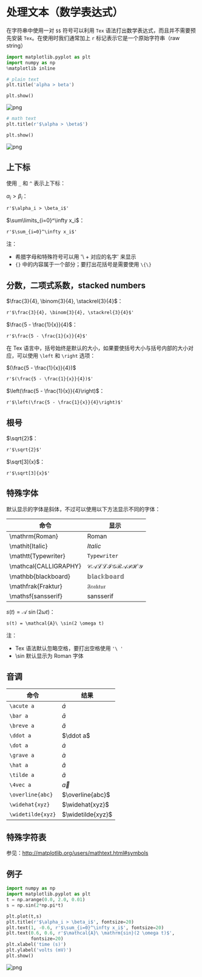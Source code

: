 
# 处理文本（数学表达式）

在字符串中使用一对 `$$` 符号可以利用 `Tex` 语法打出数学表达式，而且并不需要预先安装 `Tex`。在使用时我们通常加上 `r` 标记表示它是一个原始字符串（raw string）


```python
import matplotlib.pyplot as plt
import numpy as np
%matplotlib inline
```


```python
# plain text
plt.title('alpha > beta')

plt.show()
```


![png](output_3_0.png)



```python
# math text
plt.title(r'$\alpha > \beta$')

plt.show()
```


![png](output_4_0.png)


## 上下标

使用 `_` 和 `^` 表示上下标：

$\alpha_i > \beta_i$：

    r'$\alpha_i > \beta_i$'

$\sum\limits_{i=0}^\infty x_i$：

    r'$\sum_{i=0}^\infty x_i$'

注：

- 希腊字母和特殊符号可以用 '\ + 对应的名字' 来显示
- `{}` 中的内容属于一个部分；要打出花括号是需要使用 `\{\}`

## 分数，二项式系数，stacked numbers

$\frac{3}{4}, \binom{3}{4}, \stackrel{3}{4}$：

    r'$\frac{3}{4}, \binom{3}{4}, \stackrel{3}{4}$'

$\frac{5 - \frac{1}{x}}{4}$：

    r'$\frac{5 - \frac{1}{x}}{4}$'

在 Tex 语言中，括号始终是默认的大小，如果要使括号大小与括号内部的大小对应，可以使用 `\left` 和 `\right` 选项：

$(\frac{5 - \frac{1}{x}}{4})$

    r'$(\frac{5 - \frac{1}{x}}{4})$'

$\left(\frac{5 - \frac{1}{x}}{4}\right)$：

    r'$\left(\frac{5 - \frac{1}{x}}{4}\right)$'

## 根号

$\sqrt{2}$：

    r'$\sqrt{2}$'

$\sqrt[3]{x}$：

    r'$\sqrt[3]{x}$'

## 特殊字体

默认显示的字体是斜体，不过可以使用以下方法显示不同的字体：

命令|显示
--|--
\mathrm{Roman}|$\mathrm{Roman}$
\mathit{Italic}|$\mathit{Italic}$
\mathtt{Typewriter}|$\mathtt{Typewriter}$
\mathcal{CALLIGRAPHY}|$\mathcal{CALLIGRAPHY}$
\mathbb{blackboard}|$\mathbb{blackboard}$
\mathfrak{Fraktur}|$\mathfrak{Fraktur}$
\mathsf{sansserif}|$\mathsf{sansserif}$

$s(t) = \mathcal{A}\ \sin(2 \omega t)$：

    s(t) = \mathcal{A}\ \sin(2 \omega t)

注：

- Tex 语法默认忽略空格，要打出空格使用 `'\ '`
- \sin 默认显示为 Roman 字体

## 音调

命令|结果
--|--
`\acute a`| $\acute a$
`\bar a`| $\bar a$
`\breve a` | $\breve a$
`\ddot a`| $\ddot a$
`\dot a` | $\dot a$
`\grave a`| $\grave a$
`\hat a`| $\hat a$
`\tilde a` | $\tilde a$
`\4vec a` | $\vec a$
`\overline{abc}`|$\overline{abc}$
`\widehat{xyz}`|$\widehat{xyz}$
`\widetilde{xyz}`|$\widetilde{xyz}$

## 特殊字符表

参见：http://matplotlib.org/users/mathtext.html#symbols

## 例子


```python
import numpy as np
import matplotlib.pyplot as plt
t = np.arange(0.0, 2.0, 0.01)
s = np.sin(2*np.pi*t)

plt.plot(t,s)
plt.title(r'$\alpha_i > \beta_i$', fontsize=20)
plt.text(1, -0.6, r'$\sum_{i=0}^\infty x_i$', fontsize=20)
plt.text(0.6, 0.6, r'$\mathcal{A}\ \mathrm{sin}(2 \omega t)$',
         fontsize=20)
plt.xlabel('time (s)')
plt.ylabel('volts (mV)')
plt.show()
```


![png](output_18_0.png)

